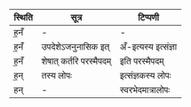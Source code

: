 | स्थिति | सूत्र | टिप्पणी |
| ----- | ------- | ------ |
| ह॒नँ | - | - |
| ह॒नँ | उपदेशेऽजनुनासिक इत् | अँ-इत्यस्य इत्संज्ञा |
| ह॒नँ | शेषात् कर्तरि परस्मैपदम् | इति परस्मैपदम् |
| ह॒न् | तस्य लोपः | इत्संज्ञकस्य लोपः |
| हन् | - | स्वरभेदमात्रालोपः |
